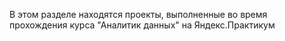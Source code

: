 В этом разделе находятся проекты, выполненные во время прохождения курса "Аналитик данных" на Яндекс.Практикум
